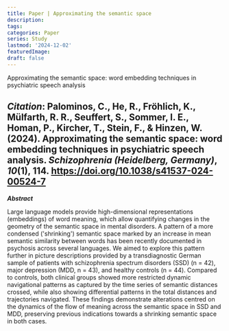 ```yaml
---
title: Paper | Approximating the semantic space
description:
tags:
categories: Paper
series: Study
lastmod: '2024-12-02'
featuredImage:
draft: false
---
```


Approximating the semantic space: word embedding techniques in psychiatric speech analysis

<!--more-->

_**Citation**_: Palominos, C., **He, R.**, Fröhlich, K., Mülfarth, R. R., Seuffert, S., Sommer, I. E., Homan, P., Kircher, T., Stein, F., & Hinzen, W. (2024). Approximating the semantic space: word embedding techniques in psychiatric speech analysis. *Schizophrenia (Heidelberg, Germany)*, *10*(1), 114. https://doi.org/10.1038/s41537-024-00524-7
---

_**Abstract**_

Large language models provide high-dimensional representations (embeddings) of word meaning, which allow quantifying changes in the geometry of the semantic space in mental disorders. A pattern of a more condensed ('shrinking') semantic space marked by an increase in mean semantic similarity between words has been recently documented in psychosis across several languages. We aimed to explore this pattern further in picture descriptions provided by a transdiagnostic German sample of patients with schizophrenia spectrum disorders (SSD) (n = 42), major depression (MDD, n = 43), and healthy controls (n = 44). Compared to controls, both clinical groups showed more restricted dynamic navigational patterns as captured by the time series of semantic distances crossed, while also showing differential patterns in the total distances and trajectories navigated. These findings demonstrate alterations centred on the dynamics of the flow of meaning across the semantic space in SSD and MDD, preserving previous indications towards a shrinking semantic space in both cases.


